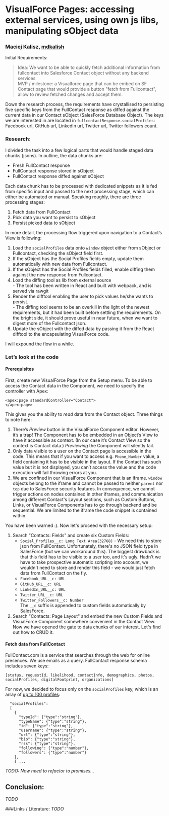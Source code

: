 # VisualForce Pages: accessing external services, using own js libs, manipulating sObject data
### Maciej Kalisz, [mdkalish](https://github.com/mdkalish)

Initial Requirements:  
> Idea: We want to be able to quickly fetch additional information from fullcontact into Salesforce Contact object without any backend services  
> MVP / milestone: a Visualforce page that can be embed on SF Contact page that would provide a button "fetch from Fullcontact", allow to review fetched changes and accept them.  
  
Down the research process, the requirements have crystallised to persisting five specific keys from the FullContact response as diffed against the current data in our Contact sObject (SalesForce Database Object). The keys we are interested in are located in `fullcontactResponse.socialProfiles`: Facebook url, GitHub url, LinkedIn url, Twitter url, Twitter followers count.  
  
### Research:  
I divided the task into a few logical parts that would handle staged data chunks (jsons). In outline, the data chunks are:
 - Fresh FullContact response
 - FullContact response stored in sObject
 - FullContact response diffed against sObject
  
Each data chunk has to be processed with dedicated snippets as it is fed from specific input and passed to the next processing stage, which can either be automated or manual. Speaking roughly, there are three processing stages:  
  1. Fetch data from FullContact  
  2. Pick data you want to persist to sObject  
  3. Persist picked data to sObject  
  
In more detail, the processing flow triggered upon navigation to a Contact’s View is following:  
  1. Load the `socialProfiles` data onto `window` object either from sObject or Fullcontact, checking the sObject field first.  
  2. If the sObject has the Social Profiles fields empty, update them automatically with new data from Fullcontact.  
  3. If the sObject has the Social Profiles fields filled, enable diffing them against the new response from Fullcontact.  
  4. Load the diffing tool as lib from external source  
    - The tool has been written in React and built with webpack, and is served via rawgit  
  5. Render the difftool enabling the user to pick values he/she wants to persist.  
    - The diffing tool seems to be an overkill in the light of the newest requirements, but it had been built before settling the requirements. On the bright side, it should prove useful in near future, when we want to digest more of the Fullcontact json.  
  6. Update the sObject with the diffed data by passing it from the React difftool to the encapsulating VisualForce code.
  
I will expound the flow in a while.  
	
### Let’s look at the code  
#### Prerequisites  
First, create new VisualForce Page from the Setup menu. To be able to access the Contact data in the Component, we need to specify the controller with Apex:  
  
```
<apex:page standardController="Contact">
</apex:page>
```
  
This gives you the ability to *read* data from the Contact object. Three things to note here:  
  1. There’s _Preview_ button in the VisualForce Component editor. However, it’s a trap! The Component has to be embedded in an Object’s View to have it accessible as context. (In our case it’s Contact View so the context is Contact data.) _Previewing_ the Component will silently fail.  
  2. Only data visible to a user on the Contact page is accessible in the code. This means that if you want to access e.g. `Phone_Number` value, a field containing it has to be visible in the layout. If the Contact has such value but it is not displayed, you can’t access the value and the code execution will fail throwing errors at you.  
  3. We are confined in our VisualForce Component that is an iframe. `window` objects belong to the iframe and cannot be passed to neither `parent` nor `top` due to SalesForce security features. In consequence, we cannot trigger actions on nodes contained in other iframes, and communication among different Contact's Layout sections, such as Custom Buttons, Links, or VisualForce Components has to go through backend and be sequential. We are limited to the iframe the code snippet is contained within.  

You have been warned :). Now let's proceed with the necessary setup:  
1. Search "Contacts: Fields" and create six Custom Fields:  
   - `Social_Profiles__c: Long Text Area(32768)` - We need this to store json from FullContact. Unfortunately, there's no JSON field type in SalesForce (but we can workaround this). The biggest drawback is that this field has to be visible to a user too, and it's ugly. Hadn't we have to take prospective automatic scripting into account, we wouldn't need to store and render this field - we would just fetch data from FullContact on the fly.
   - `Facebook_URL__c: URL`  
   - `GitHub_URL__c: URL`  
   - `LinkedIn_URL__c: URL`  
   - `Twitter_URL__c: URL`  
   - `Twitter_Followers__c: Number`  
The `__c` suffix is appended to custom fields automatically by SalesForce.  
2. Search "Contacts: Page Layout" and embed the new Custom Fields and VisualForce Component somewhere convenient in the Contact View. Now we have opened the gate to data chunks of our interest. Let's find out how to CRUD it.
  
#### Fetch data from FullContact  
FullContact.com is a service that searches through the web for online presences. We use emails as a query. FullContact response schema includes seven keys:
```
[status, requestId, likelihood, contactInfo, demographics, photos, socialProfiles, digitalFootprint, organizations]
```
For now, we decided to focus only on the `socialProfiles` key, which is an array of [up to 100 profiles](https://www.fullcontact.com/developer/docs/#social-network-types):
```
  "socialProfiles":
  [
    {
      "typeId": {"type":"string"},
      "typeName": {"type":"string"},
      "id": {"type":"string"},
      "username": {"type":"string"},
      "url": {"type":"string"},
      "bio": {"type":"string"},
      "rss": {"type":"string"},
      "following": {"type":"number"},
      "followers": {"type":"number"}
    },
    { ...
```  

  _TODO: Now need to refactor to promises..._
## Conclusion:
  _TODO_

###Links / Literature:
  _TODO_
